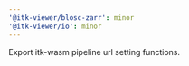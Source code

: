```yaml
---
'@itk-viewer/blosc-zarr': minor
'@itk-viewer/io': minor
---
```


Export itk-wasm pipeline url setting functions.
